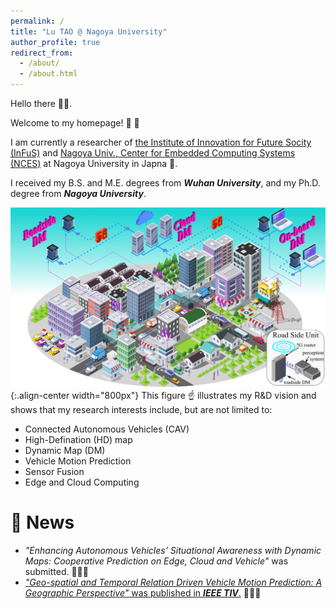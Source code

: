 ```yaml
---
permalink: /
title: "Lu TAO @ Nagoya University"
author_profile: true
redirect_from: 
  - /about/
  - /about.html
---
```


Hello there :wave::wave:.

Welcome to my homepage! :handshake: :handshake: 

I am currently a researcher of [the Institute of Innovation for Future Socity (InFuS)](https://www.mirai.nagoya-u.ac.jp/) and [Nagoya Univ., Center for Embedded Computing Systems (NCES)](https://www.nces.i.nagoya-u.ac.jp/) at Nagoya University in Japna :japan:.  

I received my B.S. and M.E. degrees from ***Wuhan University***, and my Ph.D. degree from ***Nagoya University***.

![figure](/images/my_pictures/vision.png "my R&D vsion"){:.align-center width="800px"}
This figure :point_up: illustrates my R&D vision and shows that my research interests include, but are not limited to:
- Connected Autonomous Vehicles (CAV)
- High-Defination (HD) map
- Dynamic Map (DM) 
- Vehicle Motion Prediction
- Sensor Fusion
- Edge and Cloud Computing


:peach: News 
======
- *"Enhancing Autonomous Vehicles’ Situational Awareness with Dynamic Maps: Cooperative Prediction on Edge, Cloud and Vehicle"* was submitted. :muscle::muscle::muscle:
- [*"Geo-spatial and Temporal Relation Driven Vehicle Motion Prediction: A Geographic Perspective"* was published in ***IEEE TIV***.](https://ieeexplore.ieee.org/abstract/document/10542454) :clap::clap::clap:
